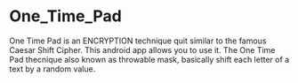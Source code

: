# One_Time_Pad
One Time Pad is an ENCRYPTION technique quit similar to the famous Caesar Shift Cipher. This android app allows you to use it.
The One Time Pad thecnique also known as throwable mask, basically shift each letter of a text by a random value.
